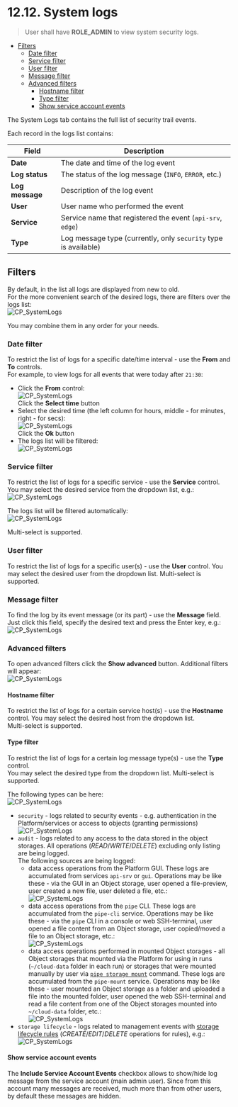 # 12.12. System logs

> User shall have **ROLE\_ADMIN** to view system security logs.

- [Filters](#filters)
    - [Date filter](#date-filter)
    - [Service filter](#service-filter)
    - [User filter](#user-filter)
    - [Message filter](#message-filter)
    - [Advanced filters](#advanced-filters)
        - [Hostname filter](#hostname-filter)
        - [Type filter](#type-filter)
        - [Show service account events](#show-service-account-events)

The System Logs tab contains the full list of security trail events.

Each record in the logs list contains:

| Field | Description |
|-|-|
| **Date** | The date and time of the log event |
| **Log status** | The status of the log message (`INFO`, `ERROR`, etc.) |
| **Log message** | Description of the log event |
| **User** | User name who performed the event |
| **Service** | Service name that registered the event (`api-srv`, `edge`) |
| **Type** | Log message type (currently, only `security` type is available) |

## Filters

By default, in the list all logs are displayed from new to old.  
For the more convenient search of the desired logs, there are filters over the logs list:  
    ![CP_SystemLogs](attachments/SystemLogs_1.png)

You may combine them in any order for your needs.

### Date filter

To restrict the list of logs for a specific date/time interval - use the **From** and **To** controls.  
For example, to view logs for all events that were today after `21:30`:

- Click the **From** control:  
    ![CP_SystemLogs](attachments/SystemLogs_2.png)  
    Click the **Select time** button
- Select the desired time (the left column for hours, middle - for minutes, right - for secs):  
    ![CP_SystemLogs](attachments/SystemLogs_3.png)  
    Click the **Ok** button
- The logs list will be filtered:  
    ![CP_SystemLogs](attachments/SystemLogs_4.png)

### Service filter

To restrict the list of logs for a specific service - use the **Service** control. You may select the desired service from the dropdown list, e.g.:  
    ![CP_SystemLogs](attachments/SystemLogs_5.png)

The logs list will be filtered automatically:  
    ![CP_SystemLogs](attachments/SystemLogs_6.png)

Multi-select is supported.

### User filter

To restrict the list of logs for a specific user(s) - use the **User** control. You may select the desired user from the dropdown list. Multi-select is supported.

### Message filter

To find the log by its event message (or its part) - use the **Message** field. Just click this field, specify the desired text and press the Enter key, e.g.:  
    ![CP_SystemLogs](attachments/SystemLogs_7.png)

### Advanced filters

To open advanced filters click the **Show advanced** button. Additional filters will appear:  
    ![CP_SystemLogs](attachments/SystemLogs_8.png)

#### Hostname filter

To restrict the list of logs for a certain service host(s) - use the **Hostname** control. You may select the desired host from the dropdown list.  
Multi-select is supported.

#### Type filter

To restrict the list of logs for a certain log message type(s) - use the **Type** control.  
You may select the desired type from the dropdown list. Multi-select is supported.

The following types can be here:  
    ![CP_SystemLogs](attachments/SystemLogs_10.png)

- `security` - logs related to security events - e.g. authentication in the Platform/services or access to objects (granting permissions)  
    ![CP_SystemLogs](attachments/SystemLogs_9.png)
- `audit` - logs related to any access to the data stored in the object storages. All operations (_READ_/_WRITE_/_DELETE_) excluding only listing are being logged.  
    The following sources are being logged:  
    - data access operations from the Platform GUI. These logs are accumulated from services `api-srv` or `gui`. Operations may be like these - via the GUI in an Object storage, user opened a file-preview, user created a new file, user deleted a file, etc.:  
        ![CP_SystemLogs](attachments/SystemLogs_11.png)
    - data access operations from the `pipe` CLI. These logs are accumulated from the `pipe-cli` service. Operations may be like these - via the `pipe` CLI in a console or web SSH-terminal, user opened a file content from an Object storage, user copied/moved a file to an Object storage, etc.:  
        ![CP_SystemLogs](attachments/SystemLogs_12.png)
    - data access operations performed in mounted Object storages - all Object storages that mounted via the Platform for using in runs (`~/cloud-data` folder in each run) or storages that were mounted manually by user via [`pipe storage mount`](../14_CLI/14.3._Manage_Storage_via_CLI.md#mount-a-storage) command. These logs are accumulated from the `pipe-mount` service. Operations may be like these - user mounted an Object storage as a folder and uploaded a file into the mounted folder, user opened the web SSH-terminal and read a file content from one of the Object storages mounted into `~/cloud-data` folder, etc.:  
        ![CP_SystemLogs](attachments/SystemLogs_13.png)
- `storage lifecycle` - logs related to management events with [storage lifecycle rules](../08_Manage_Data_Storage/8.10._Storage_lifecycle.md#create-transition-rule) (_CREATE_/_EDIT_/_DELETE_ operations for rules), e.g.:  
    ![CP_SystemLogs](attachments/SystemLogs_14.png)

#### Show service account events

The **Include Service Account Events** checkbox allows to show/hide log message from the service account (main admin user). Since from this account many messages are received, much more than from other users, by default these messages are hidden.
